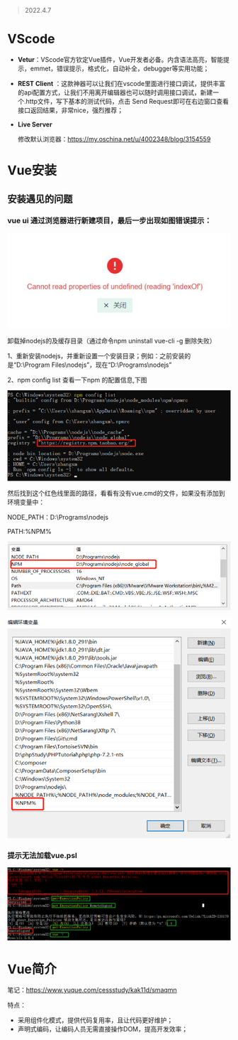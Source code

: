> 2022.4.7

# VScode

- **Vetur**：VScode官方钦定Vue插件，Vue开发者必备。内含语法高亮，智能提示，emmet，错误提示，格式化，自动补全，debugger等实用功能；

- **REST Client** ：这款神器可以让我们在vscode里面进行接口调试，提供丰富的api配置方式，让我们不用离开编辑器也可以随时调用接口调试，新建一个.http文件，写下基本的测试代码，点击 Send Request即可在右边窗口查看接口返回结果，非常nice，强烈推荐；

- **Live Server**

  修改默认浏览器：https://my.oschina.net/u/4002348/blog/3154559

# Vue安装





## 安装遇见的问题

### vue ui 通过浏览器进行新建项目，最后一步出现如图错误提示：

![image-20220428203246533](..\note\Vue2.0&Vue3.0笔记.assets\image-20220428203246533.png)

卸载掉nodejs的及缓存目录（通过命令npm uninstall vue-cli -g 删除失败）

1、重新安装nodejs，并重新设置一个安装目录；例如：之前安装的是“D:\Program Files\nodejs”，现在“D:\Programs\nodejs”

2、npm config list 查看一下npm 的配置信息,下图

![image-20220428203602378](..\note\Vue2.0&Vue3.0笔记.assets\image-20220428203602378.png)

然后找到这个红色线里面的路径，看看有没有vue.cmd的文件，如果没有添加到环境变量中：

NODE_PATH：D:\Programs\nodejs

PATH:%NPM%

![image-20220428203814443](..\note\Vue2.0&Vue3.0笔记.assets\image-20220428203814443.png)

![image-20220428203846949](..\note\Vue2.0&Vue3.0笔记.assets\image-20220428203846949.png)

### 提示无法加载vue.psl

![微信截图_20220428123912](..\note\Vue2.0&Vue3.0笔记.assets\微信截图_20220428123912.png)

# Vue简介





笔记：https://www.yuque.com/cessstudy/kak11d/smaqmn

特点：

- 采用组件化模式，提供代码复用率，且让代码更好维护；
- 声明式编码，让编码人员无需直接操作DOM，提高开发效率；

